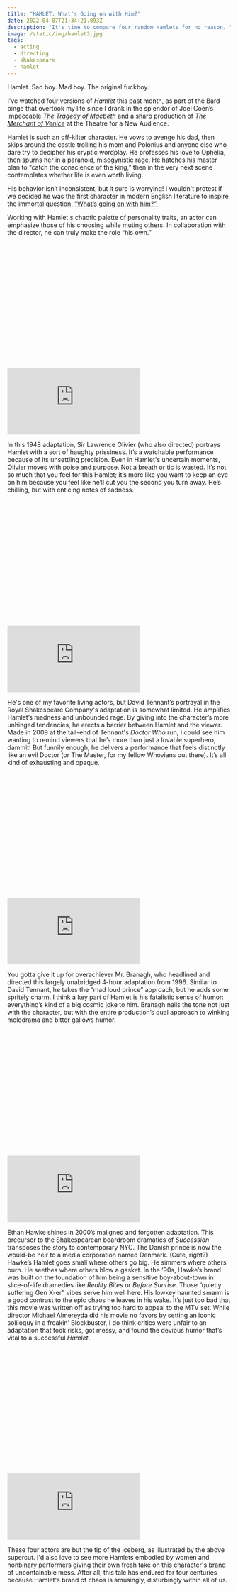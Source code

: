 ```yaml
---
title: "HAMLET: What's Going on with Him?"
date: 2022-04-07T21:34:21.093Z
description: "It's time to compare four random Hamlets for no reason. "
image: /static/img/hamlet3.jpg
tags:
  - acting
  - directing
  - shakespeare
  - hamlet
---
```

Hamlet. Sad boy. Mad boy. The original fuckboy. 

I’ve watched four versions of *Hamlet* this past month, as part of the Bard binge that overtook my life since I drank in the splendor of Joel Coen’s impeccable *[The Tragedy of Macbeth](https://www.youtube.com/watch?v=HM3hsVrBMA4)* and a sharp production of *[The Merchant of Venice](https://www.nytimes.com/2022/02/15/theater/merchant-of-venice-theater-for-a-new-audience-review.html)* at the Theatre for a New Audience.

Hamlet is such an off-kilter character. He vows to avenge his dad, then skips around the castle trolling his mom and Polonius and anyone else who dare try to decipher his cryptic wordplay. He professes his love to Ophelia, then spurns her in a paranoid, misogynistic rage. He hatches his master plan to “catch the conscience of the king,” then in the very next scene contemplates whether life is even worth living.

His behavior isn’t inconsistent, but it sure is worrying! I wouldn't protest if we decided he was the first character in modern English literature to inspire the immortal question, [“What’s going on with him?” ](https://reductress.com/post/5-guys-where-its-like-whats-going-on-with-them/)

Working with Hamlet's chaotic palette of personality traits, an actor can emphasize those of his choosing while muting others. In collaboration with the director, he can truly make the role “his own.” 

<div class="relative mb-12" style="padding: 56.25% 0 0 0;">
  <iframe 
    src="https://www.youtube.com/embed/EXqimTbXBIQ" 
    title="Video player" 
    class="absolute top-0 left-0 w-full h-full"
    frameborder="0" 
    allowfullscreen
  ></iframe>
</div>

In this 1948 adaptation, Sir Lawrence Olivier (who also directed) portrays Hamlet with a sort of haughty prissiness. It’s a watchable performance because of its unsettling precision. Even in Hamlet's uncertain moments, Olivier moves with poise and purpose. Not a breath or tic is wasted. It’s not so much that you feel for this Hamlet; it’s more like you want to keep an eye on him because you feel like he’ll cut you the second you turn away. He’s chilling, but with enticing notes of sadness. 

<div class="relative mb-12" style="padding: 56.25% 0 0 0;">
  <iframe 
    src="https://www.youtube.com/embed/xYZHb2xo0OI" 
    title="Video player" 
    class="absolute top-0 left-0 w-full h-full"
    frameborder="0" 
    allowfullscreen
  ></iframe>
</div>

He's one of my favorite living actors, but David Tennant’s portrayal in the Royal Shakespeare Company's adaptation is somewhat limited. He amplifies Hamlet’s madness and unbounded rage. By giving into the character’s more unhinged tendencies, he erects a barrier between Hamlet and the viewer. Made in 2009 at the tail-end of Tennant's *Doctor Who* run, I could see him wanting to remind viewers that he’s more than just a lovable superhero, dammit! But funnily enough, he delivers a performance that feels distinctly like an evil Doctor (or The Master, for my fellow Whovians out there). It’s all kind of exhausting and opaque.  

<div class="relative mb-12" style="padding: 56.25% 0 0 0;">
  <iframe 
    src="https://www.youtube.com/embed/SjuZq-8PUw0" 
    title="Video player" 
    class="absolute top-0 left-0 w-full h-full"
    frameborder="0" 
    allowfullscreen
  ></iframe>
</div>

You gotta give it up for overachiever Mr. Branagh, who headlined and directed this largely unabridged 4-hour adaptation from 1996. Similar to David Tennant, he takes the “mad loud prince” approach, but he adds some spritely charm. I think a key part of Hamlet is his fatalistic sense of humor: everything’s kind of a big cosmic joke to him. Branagh nails the tone not just with the character, but with the entire production’s dual approach to winking melodrama and bitter gallows humor. 

<div class="relative mb-12" style="padding: 56.25% 0 0 0;">
  <iframe 
    src="https://www.youtube.com/embed/1Up-oGfiosE" 
    title="Video player" 
    class="absolute top-0 left-0 w-full h-full"
    frameborder="0" 
    allowfullscreen
  ></iframe>
</div>

Ethan Hawke shines in 2000’s maligned and forgotten adaptation. This precursor to the Shakespearean boardroom dramatics of *Succession* transposes the story to contemporary NYC. The Danish prince is now the would-be heir to a media corporation named Denmark. (Cute, right?) Hawke’s Hamlet goes small where others go big. He simmers where others burn. He seethes where others blow a gasket. In the ‘90s, Hawke’s brand was built on the foundation of him being a sensitive boy-about-town in slice-of-life dramedies like *Reality Bites* or *Before Sunrise*. Those “quietly suffering Gen X-er” vibes serve him well here. His lowkey haunted smarm is a good contrast to the epic chaos he leaves in his wake. It’s just too bad that this movie was written off as trying too hard to appeal to the MTV set. While director Michael Almereyda did his movie no favors by setting an iconic soliloquy in a freakin’ Blockbuster, I do think critics were unfair to an adaptation that took risks, got messy, and found the devious humor that’s vital to a successful *Hamlet*.

<div class="relative mb-12" style="padding: 56.25% 0 0 0;">
  <iframe 
    src="https://www.youtube.com/embed/QxJOQEMDR9o" 
    title="Video player" 
    class="absolute top-0 left-0 w-full h-full"
    frameborder="0" 
    allowfullscreen
  ></iframe>
</div>

These four actors are but the tip of the iceberg, as illustrated by the above supercut.  I'd also love to see more Hamlets embodied by women and nonbinary performers giving their own fresh take on this character's brand of uncontainable mess. After all, this tale has endured for four centuries because Hamlet's brand of chaos is amusingly, disturbingly within all of us.
